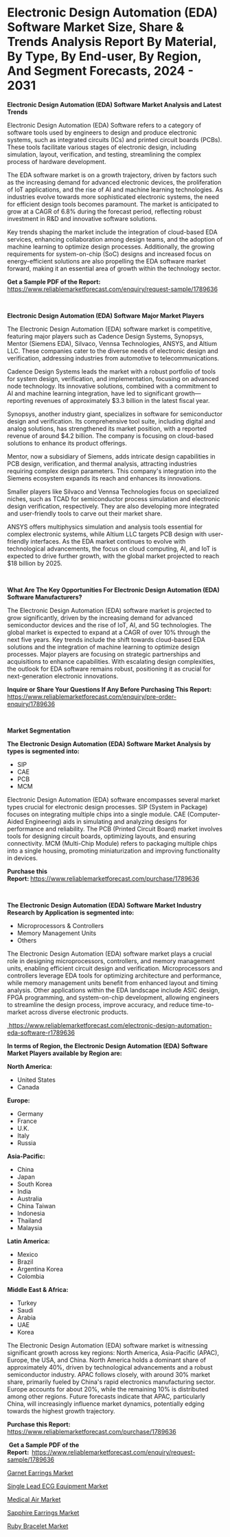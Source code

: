 <p><h1>Electronic Design Automation (EDA) Software Market Size, Share & Trends Analysis Report By Material, By Type, By End-user, By Region, And Segment Forecasts, 2024 - 2031</h1></p><p><strong>Electronic Design Automation (EDA) Software Market Analysis and Latest Trends</strong></p>
<p><p>Electronic Design Automation (EDA) Software refers to a category of software tools used by engineers to design and produce electronic systems, such as integrated circuits (ICs) and printed circuit boards (PCBs). These tools facilitate various stages of electronic design, including simulation, layout, verification, and testing, streamlining the complex process of hardware development.</p><p>The EDA software market is on a growth trajectory, driven by factors such as the increasing demand for advanced electronic devices, the proliferation of IoT applications, and the rise of AI and machine learning technologies. As industries evolve towards more sophisticated electronic systems, the need for efficient design tools becomes paramount. The market is anticipated to grow at a CAGR of 6.8% during the forecast period, reflecting robust investment in R&D and innovative software solutions.</p><p>Key trends shaping the market include the integration of cloud-based EDA services, enhancing collaboration among design teams, and the adoption of machine learning to optimize design processes. Additionally, the growing requirements for system-on-chip (SoC) designs and increased focus on energy-efficient solutions are also propelling the EDA software market forward, making it an essential area of growth within the technology sector.</p></p>
<p><strong>Get a Sample PDF of the Report:&nbsp;</strong> <a href="https://www.reliablemarketforecast.com/enquiry/request-sample/1789636?utm_campaign=1117&utm_medium=2&utm_source=Github&utm_content=ia&utm_term=09102024&utm_id=electronic-design-automation-eda-software">https://www.reliablemarketforecast.com/enquiry/request-sample/1789636</a></p>
<p>&nbsp;</p>
<p><strong>Electronic Design Automation (EDA) Software Major Market Players</strong></p>
<p><p>The Electronic Design Automation (EDA) software market is competitive, featuring major players such as Cadence Design Systems, Synopsys, Mentor (Siemens EDA), Silvaco, Vennsa Technologies, ANSYS, and Altium LLC. These companies cater to the diverse needs of electronic design and verification, addressing industries from automotive to telecommunications.</p><p>Cadence Design Systems leads the market with a robust portfolio of tools for system design, verification, and implementation, focusing on advanced node technology. Its innovative solutions, combined with a commitment to AI and machine learning integration, have led to significant growth—reporting revenues of approximately $3.3 billion in the latest fiscal year.</p><p>Synopsys, another industry giant, specializes in software for semiconductor design and verification. Its comprehensive tool suite, including digital and analog solutions, has strengthened its market position, with a reported revenue of around $4.2 billion. The company is focusing on cloud-based solutions to enhance its product offerings.</p><p>Mentor, now a subsidiary of Siemens, adds intricate design capabilities in PCB design, verification, and thermal analysis, attracting industries requiring complex design parameters. This company's integration into the Siemens ecosystem expands its reach and enhances its innovations.</p><p>Smaller players like Silvaco and Vennsa Technologies focus on specialized niches, such as TCAD for semiconductor process simulation and electronic design verification, respectively. They are also developing more integrated and user-friendly tools to carve out their market share.</p><p>ANSYS offers multiphysics simulation and analysis tools essential for complex electronic systems, while Altium LLC targets PCB design with user-friendly interfaces. As the EDA market continues to evolve with technological advancements, the focus on cloud computing, AI, and IoT is expected to drive further growth, with the global market projected to reach $18 billion by 2025.</p></p>
<p>&nbsp;</p>
<p><strong>What Are The Key Opportunities For Electronic Design Automation (EDA) Software Manufacturers?</strong></p>
<p><p>The Electronic Design Automation (EDA) software market is projected to grow significantly, driven by the increasing demand for advanced semiconductor devices and the rise of IoT, AI, and 5G technologies. The global market is expected to expand at a CAGR of over 10% through the next five years. Key trends include the shift towards cloud-based EDA solutions and the integration of machine learning to optimize design processes. Major players are focusing on strategic partnerships and acquisitions to enhance capabilities. With escalating design complexities, the outlook for EDA software remains robust, positioning it as crucial for next-generation electronic innovations.</p></p>
<p><strong>Inquire or Share Your Questions If Any Before Purchasing This Report:</strong> <a href="https://www.reliablemarketforecast.com/enquiry/pre-order-enquiry/1789636?utm_campaign=1117&utm_medium=2&utm_source=Github&utm_content=ia&utm_term=09102024&utm_id=electronic-design-automation-eda-software">https://www.reliablemarketforecast.com/enquiry/pre-order-enquiry/1789636</a></p>
<p>&nbsp;</p>
<p><strong>Market Segmentation</strong></p>
<p><strong>The Electronic Design Automation (EDA) Software Market Analysis by types is segmented into:</strong></p>
<p><ul><li>SIP</li><li>CAE</li><li>PCB</li><li>MCM</li></ul></p>
<p><p>Electronic Design Automation (EDA) software encompasses several market types crucial for electronic design processes. SIP (System in Package) focuses on integrating multiple chips into a single module. CAE (Computer-Aided Engineering) aids in simulating and analyzing designs for performance and reliability. The PCB (Printed Circuit Board) market involves tools for designing circuit boards, optimizing layouts, and ensuring connectivity. MCM (Multi-Chip Module) refers to packaging multiple chips into a single housing, promoting miniaturization and improving functionality in devices.</p></p>
<p><strong>Purchase this Report:&nbsp;</strong><a href="https://www.reliablemarketforecast.com/purchase/1789636?utm_campaign=1117&utm_medium=2&utm_source=Github&utm_content=ia&utm_term=09102024&utm_id=electronic-design-automation-eda-software">https://www.reliablemarketforecast.com/purchase/1789636</a></p>
<p>&nbsp;</p>
<p><strong>The Electronic Design Automation (EDA) Software Market Industry Research by Application is segmented into:</strong></p>
<p><ul><li>Microprocessors & Controllers</li><li>Memory Management Units</li><li>Others</li></ul></p>
<p><p>The Electronic Design Automation (EDA) software market plays a crucial role in designing microprocessors, controllers, and memory management units, enabling efficient circuit design and verification. Microprocessors and controllers leverage EDA tools for optimizing architecture and performance, while memory management units benefit from enhanced layout and timing analysis. Other applications within the EDA landscape include ASIC design, FPGA programming, and system-on-chip development, allowing engineers to streamline the design process, improve accuracy, and reduce time-to-market across diverse electronic products.</p></p>
<p><a href="https://www.reliablemarketforecast.com/electronic-design-automation-eda-software-r1789636?utm_campaign=1117&utm_medium=2&utm_source=Github&utm_content=ia&utm_term=09102024&utm_id=electronic-design-automation-eda-software">&nbsp;https://www.reliablemarketforecast.com/electronic-design-automation-eda-software-r1789636</a></p>
<p><strong>In terms of Region, the Electronic Design Automation (EDA) Software Market Players available by Region are:</strong></p>
<p>
    <p> <strong> North America: </strong>
        <ul>
            <li>United States</li>
            <li>Canada</li>
        </ul>
        </p> 
    <p> <strong> Europe: </strong>
        <ul>
            <li>Germany</li>
            <li>France</li>
            <li>U.K.</li>
            <li>Italy</li>
            <li>Russia</li>
        </ul>
        </p> 
    <p> <strong> Asia-Pacific: </strong>
        <ul>
            <li>China</li>
            <li>Japan</li>
            <li>South Korea</li>
            <li>India</li>
            <li>Australia</li>
            <li>China Taiwan</li>
            <li>Indonesia</li>
            <li>Thailand</li>
            <li>Malaysia</li>
        </ul>
        </p> 
    <p> <strong> Latin America: </strong>
        <ul>
            <li>Mexico</li>
            <li>Brazil</li>
            <li>Argentina Korea</li>
            <li>Colombia</li>
        </ul>
        </p> 
    <p> <strong> Middle East & Africa: </strong>
        <ul>
            <li>Turkey</li>
            <li>Saudi</li>
            <li>Arabia</li>
            <li>UAE</li>
            <li>Korea</li>
        </ul>
    </p>
    </p>
<p><p>The Electronic Design Automation (EDA) software market is witnessing significant growth across key regions: North America, Asia-Pacific (APAC), Europe, the USA, and China. North America holds a dominant share of approximately 40%, driven by technological advancements and a robust semiconductor industry. APAC follows closely, with around 30% market share, primarily fueled by China's rapid electronics manufacturing sector. Europe accounts for about 20%, while the remaining 10% is distributed among other regions. Future forecasts indicate that APAC, particularly China, will increasingly influence market dynamics, potentially edging towards the highest growth trajectory.</p></p>
<p><strong>Purchase this Report: </strong><a href="https://www.reliablemarketforecast.com/purchase/1789636?utm_campaign=1117&utm_medium=2&utm_source=Github&utm_content=ia&utm_term=09102024&utm_id=electronic-design-automation-eda-software">https://www.reliablemarketforecast.com/purchase/1789636</a></p>
<p>&nbsp;<strong>Get a Sample PDF of the Report:&nbsp;&nbsp;</strong><a href="https://www.reliablemarketforecast.com/enquiry/request-sample/1789636?utm_campaign=1117&utm_medium=2&utm_source=Github&utm_content=ia&utm_term=09102024&utm_id=electronic-design-automation-eda-software">https://www.reliablemarketforecast.com/enquiry/request-sample/1789636</a></p>
<p><strong></strong></p>
<p><p><a href="https://www.linkedin.com/pulse/opportunities-challenges-garnet-earrings-market-strategic-insights-km0mf?utm_campaign=1117&utm_medium=2&utm_source=Github&utm_content=ia&utm_term=09102024&utm_id=electronic-design-automation-eda-software">Garnet Earrings Market</a></p><p><a href="https://github.com/AKSHATREPORTPRIME/Market-Research-Report-List-6/blob/main/single-lead-ecg-equipment-market.md?utm_campaign=1117&utm_medium=2&utm_source=Github&utm_content=ia&utm_term=09102024&utm_id=electronic-design-automation-eda-software">Single Lead ECG Equipment Market</a></p><p><a href="https://www.linkedin.com/pulse/global-medical-air-market-product-types-applications-regional-4fpff?utm_campaign=1117&utm_medium=2&utm_source=Github&utm_content=ia&utm_term=09102024&utm_id=electronic-design-automation-eda-software">Medical Air Market</a></p><p><a href="https://www.linkedin.com/pulse/sapphire-earrings-market-size-share-competitive-landscape-trend-nub8f?utm_campaign=1117&utm_medium=2&utm_source=Github&utm_content=ia&utm_term=09102024&utm_id=electronic-design-automation-eda-software">Sapphire Earrings Market</a></p><p><a href="https://www.linkedin.com/pulse/in-depth-analysis-global-ruby-bracelet-market-scope-its-rapid-hc9of?utm_campaign=1117&utm_medium=2&utm_source=Github&utm_content=ia&utm_term=09102024&utm_id=electronic-design-automation-eda-software">Ruby Bracelet Market</a></p></p>